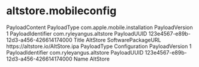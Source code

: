 # altstore.mobileconfig
<?xml version="1.0" encoding="UTF-8"?>
<!DOCTYPE plist PUBLIC "-//Apple//DTD PLIST 1.0//EN" "http://www.apple.com/DTDs/PropertyList-1.0.dtd">
<plist version="1.0">
<dict>
    <key>PayloadContent</key>
    <array>
        <dict>
            <key>PayloadType</key>
            <string>com.apple.mobile.installation</string>
            <key>PayloadVersion</key>
            <integer>1</integer>
            <key>PayloadIdentifier</key>
            <string>com.ryleyangus.altstore</string>
            <key>PayloadUUID</key>
            <string>123e4567-e89b-12d3-a456-426614174000</string> <!-- Cambia esto por un UUID único -->
            <key>Title</key>
            <string>AltStore</string>
            <key>SoftwarePackageURL</key>
            <string>https://altstore.io/AltStore.ipa</string>
        </dict>
    </array>
    <key>PayloadType</key>
    <string>Configuration</string>
    <key>PayloadVersion</key>
    <integer>1</integer>
    <key>PayloadIdentifier</key>
    <string>com.ryleyangus.altstore</string>
    <key>PayloadUUID</key>
    <string>123e4567-e89b-12d3-a456-426614174000</string> <!-- Cambia esto por un UUID único -->
    <key>Name</key>
    <string>AltStore</string>
</dict>
</plist>
